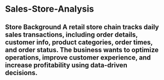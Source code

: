 # Sales-Store-Analysis
 ## Store Background A retail store chain tracks daily sales transactions, including order details, customer info, product categories, order times, and order status. The business wants to optimize operations, improve customer experience, and increase profitability using data-driven decisions.
